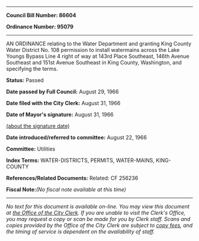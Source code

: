 

********

**Council Bill Number: 86604**
   
**Ordinance Number: 95079**
********

 AN ORDINANCE relating to the Water Department and granting King County Water District No. 108 permission to install watermains across the Lake Youngs Bypass Line 4 right of way at 143rd Place Southeast, 146th Avenue Southeast and 151st Avenue Southeast in King County, Washington, and specifying the terms.

**Status:** Passed
   
**Date passed by Full Council:** August 29, 1966
   
**Date filed with the City Clerk:** August 31, 1966
   
**Date of Mayor's signature:** August 31, 1966
   
[(about the signature date)](/~public/approvaldate.htm)
   
   
   
**Date introduced/referred to committee:** August 22, 1966
   
**Committee:** Utilities
   
   
**Index Terms:** WATER-DISTRICTS, PERMITS, WATER-MAINS, KING-COUNTY

**References/Related Documents:** Related: CF 256236

**Fiscal Note:**_(No fiscal note available at this time)_
********

_No text for this document is available on-line. You may view this document at [the Office of the City Clerk](http://www.seattle.gov/leg/clerk/contactUs.htm). If you are unable to visit the Clerk's Office, you may request a copy or scan be made for you by Clerk staff. Scans and copies provided by the Office of the City Clerk are subject to [copy fees](http://clerk.seattle.gov/~public/clerkfees.htm), and the timing of service is dependent on the availability of staff._

